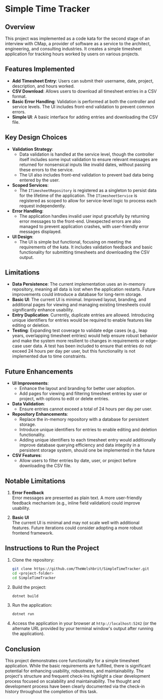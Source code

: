 # Simple Time Tracker

## Overview
This project was implemented as a code kata for the second stage of an interview with CMap, a provider of software as a service to the architect, engineering, and consulting industries. It creates a simple timesheet application for tracking hours worked by users on various projects.

## Features Implemented
- **Add Timesheet Entry**: Users can submit their username, date, project, description, and hours worked.
- **CSV Download**: Allows users to download all timesheet entries in a CSV format.
- **Basic Error Handling**: Validation is performed at both the controller and service levels. The UI includes front-end validation to prevent common errors.
- **Simple UI**: A basic interface for adding entries and downloading the CSV file.

## Key Design Choices
- **Validation Strategy**:
  - Data validation is handled at the service level, though the controller itself includes some input validation to ensure relevant messages are returned for nonsensical inputs like invalid dates, without passing these errors to the service.
  - The UI also includes front-end validation to prevent bad data being entered by the user.
- **Scoped Services**:
  - The `ITimesheetRepository` is registered as a singleton to persist data for the lifetime of the application. The `ITimesheetService` is registered as scoped to allow for service-level logic to process each request independently.
- **Error Handling**:
  - The application handles invalid user input gracefully by returning error messages to the front-end. Unexpected errors are also managed to prevent application crashes, with user-friendly error messages displayed.
- **UI Design**:
  - The UI is simple but functional, focusing on meeting the requirements of the kata. It includes validation feedback and basic functionality for submitting timesheets and downloading the CSV output.

## Limitations
- **Data Persistence**: The current implementation uses an in-memory repository, meaning all data is lost when the application restarts. Future improvements could introduce a database for long-term storage.
- **Basic UI**: The current UI is minimal. Improved layout, branding, and additional pages for viewing and managing existing timesheets could significantly enhance usability.
- **Entry Duplication**: Currently, duplicate entries are allowed. Introducing unique identifiers for entries would be required to enable features like editing or deletion.
- **Testing**: Expanding test coverage to validate edge cases (e.g., leap years, overlapping timesheet entries) would help ensure robust behavior and make the system more resilient to changes in requirements or edge-case user data. A test has been included to ensure that entries do not exceed 24 hours per day per user, but this functionality is not implemented due to time constraints.

## Future Enhancements
- **UI Improvements**:
  - Enhance the layout and branding for better user adoption.
  - Add pages for viewing and filtering timesheet entries by user or project, with options to edit or delete entries.
- **Data Validation**:
  - Ensure entries cannot exceed a total of 24 hours per day per user.
- **Repository Enhancements**:
  - Replace the in-memory repository with a database for persistent storage.
  - Introduce unique identifiers for entries to enable editing and deletion functionality.
  - Adding unique identifiers to each timesheet entry would additionally improve database querying efficiency and data integrity in a persistent storage system, should one be implemented in the future
- **CSV Features**:
  - Allow users to filter entries by date, user, or project before downloading the CSV file.

## Notable Limitations
1. **Error Feedback**  
   Error messages are presented as plain text. A more user-friendly feedback mechanism (e.g., inline field validation) could improve usability.

2. **Basic UI**  
   The current UI is minimal and may not scale well with additional features. Future iterations could consider adopting a more robust frontend framework.

## Instructions to Run the Project
1. Clone the repository:
   ```bash
   git clone https://github.com/TheWelshbrit/SimpleTimeTracker.git
   cd <project-folder>
   cd SimpleTimeTracker
   ```
2. Build the project:
   ```bash
   dotnet build
   ```
3. Run the application:
   ```bash
   dotnet run
   ```
4. Access the application in your browser at `http://localhost:5242` (or the alternate URL provided by your terminal window's output after running the application).

## Conclusion
This project demonstrates core functionality for a simple timesheet application. While the basic requirements are fulfilled, there is significant potential for enhancing usability, robustness, and maintainability. The project's structure and frequent check-ins highlight a clear development process focused on scalability and maintainability. The thought and development process have been clearly documented via the check-in history throughout the completion of this task.